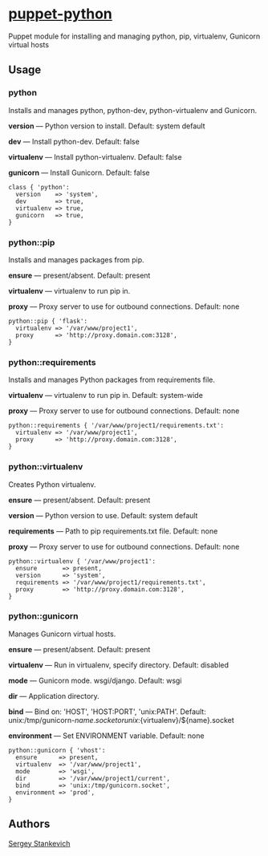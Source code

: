 [puppet-python](https://github.com/stankevich/puppet-python)
======

Puppet module for installing and managing python, pip, virtualenv, Gunicorn virtual hosts

## Usage

### python

Installs and manages python, python-dev, python-virtualenv and Gunicorn.

**version** — Python version to install. Default: system default

**dev** — Install python-dev. Default: false

**virtualenv** — Install python-virtualenv. Default: false

**gunicorn** — Install Gunicorn. Default: false

	class { 'python':
	  version    => 'system',
	  dev        => true,
	  virtualenv => true,
	  gunicorn   => true,
	}

### python::pip

Installs and manages packages from pip.

**ensure** — present/absent. Default: present

**virtualenv** — virtualenv to run pip in.

**proxy** — Proxy server to use for outbound connections. Default: none

	python::pip { 'flask':
	  virtualenv => '/var/www/project1',
	  proxy      => 'http://proxy.domain.com:3128',
	}

### python::requirements

Installs and manages Python packages from requirements file.

**virtualenv** — virtualenv to run pip in. Default: system-wide

**proxy** — Proxy server to use for outbound connections. Default: none

	python::requirements { '/var/www/project1/requirements.txt':
	  virtualenv => '/var/www/project1',
	  proxy      => 'http://proxy.domain.com:3128',
	}

### python::virtualenv

Creates Python virtualenv.

**ensure** — present/absent. Default: present

**version** — Python version to use. Default: system default

**requirements** — Path to pip requirements.txt file. Default: none

**proxy** — Proxy server to use for outbound connections. Default: none

	python::virtualenv { '/var/www/project1':
	  ensure       => present,
	  version      => 'system',
	  requirements => '/var/www/project1/requirements.txt',
	  proxy        => 'http://proxy.domain.com:3128',
	}

### python::gunicorn

Manages Gunicorn virtual hosts.

**ensure** — present/absent. Default: present

**virtualenv** — Run in virtualenv, specify directory. Default: disabled

**mode** — Gunicorn mode. wsgi/django. Default: wsgi

**dir** — Application directory.

**bind** — Bind on: 'HOST', 'HOST:PORT', 'unix:PATH'. Default: unix:/tmp/gunicorn-$name.socket or unix:${virtualenv}/${name}.socket

**environment** — Set ENVIRONMENT variable. Default: none

	python::gunicorn { 'vhost':
	  ensure      => present,
	  virtualenv  => '/var/www/project1',
	  mode        => 'wsgi',
	  dir         => '/var/www/project1/current',
	  bind        => 'unix:/tmp/gunicorn.socket',
	  environment => 'prod',
	}

## Authors

[Sergey Stankevich](https://github.com/stankevich)
